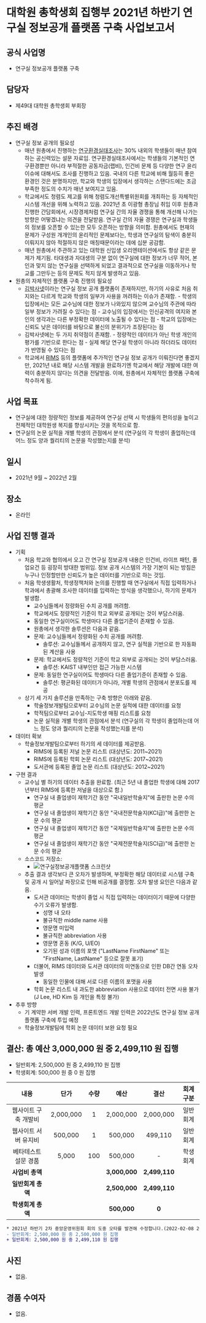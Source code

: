 대학원 총학생회 집행부 2021년 하반기 연구실 정보공개 플랫폼 구축 사업보고서
===

## 공식 사업명
- 연구실 정보공개 플랫폼 구축 

## 담당자
- 제49대 대학원 총학생회 부회장 

## 추진 배경
- 연구실 정보 공개의 필요성
    - 매년 원총에서 진행하는 [연구환경실태조사](https://gsa.kaist.ac.kr/regular_survey)는 30% 내외의 학생들이 매년 참여하는 공신력있는 설문 자료임. 연구환경실태조사에서는 학생들의 기본적인 연구환경뿐만 아니라 부적절한 공동자금(랩비), 인건비 문제 등 다양한 연구 윤리 이슈에 대해서도 조사를 진행하고 있음. 국내의 다른 학교에 비해 월등히 좋은 환경인 것은 분명하지만, 학교와 학생의 입장에서 생각하는 스탠다드에는 조금 부족한 정도의 수치가 매년 보여지고 있음. 
    - 학교에서도 청렴도 제고를 위해 청렴도개선특별위원회를 개최하는 등 자체적인 시스템 개선을 위해 노력하고 있음. 2021년 초 이광형 총장님 취임 이후 원총과 진행한 간담회에서, 시장경제처럼 연구실 간의 자율 경쟁을 통해 개선해 나가는 방향은 어떻겠냐는 의견을 전달받음. 연구실 간의 자율 경쟁은 연구실과 학생들의 정보를 오픈할 수 있는한 모두 오픈하는 방향을 의미함. 원총에서도 현재의 문제가 구성원 개개인의 윤리적인 문제보다는, 학생과 연구실의 탐색이 충분히 이뤄지지 않아 적절하지 않은 매칭때문이라는 데에 십분 공감함. 
    - 매년 원총에서 주관하고 있는 대학원 신입생 오리엔테이션에서도 항상 같은 문제가 제기됨. 타대생과 자대생의 구분 없이 연구실에 대한 정보가 너무 적어, 본인과 맞지 않는 연구실을 선택하게 되었고 결과적으로 연구실을 이동하거나 학교를 그만두는 등의 문제도 적지 않게 발생하고 있음. 
- 원총의 자체적인 플랫폼 구축 진행의 필요성
    - [김박사넷](https://phdkim.net/)이라는 연구실 정보 공개 플랫폼이 존재하지만, 하기의 사유로 처음 취지와는 다르게 학교와 학생의 일부가 사용을 꺼려하는 이슈가 존재함. 
            - 학생의 입장에서는 모든 교수님에 대한 정보가 나와있지 않으며 교수님의 주관에 따라 일부 정보가 가려질 수 있다는 점
            - 교수님의 입장에서는 인신공격의 여지와 본인의 생각과는 다른 부정확한 데이터에 노출될 수 있다는 점
            - 학교의 입장에는 신뢰도 낮은 데이터를 바탕으로 불신의 분위기가 조장된다는 점
    - 김박사넷에는 두 가지 취약점이 존재함.
            - 정량적인 데이터가 아닌 학생 개인의 평가를 기반으로 한다는 점
            - 실제 해당 연구실 학생이 아니라 하더라도 데이터가 반영될 수 있다는 점
    - 학교에서 [RIMS](https://rims.kaist.ac.kr) 등의 플랫폼에 추가적인 연구실 정보 공개가 이뤄진다면 좋겠지만, 2021년 내로 해당 시스템 개발을 완료하기엔 학교에서 해당 개발에 대한 여력이 충분하지 않다는 의견을 전달받음. 이에, 원총에서 자체적인 플랫폼 구축에 착수하게 됨.

## 사업 목표
- 연구실에 대한 정량적인 정보를 제공하여 연구실 선택 시 학생들의 편의성을 높이고 전체적인 대학원생 복지를 향상시키는 것을 목적으로 함. 
- 연구실의 논문 실적을 개별 학생의 관점에서 분석 (연구실의 각 학생이 졸업하는데 어느 정도 양과 퀄리티의 논문을 작성했는지를 분석) 

## 일시
- 2021년 9월 ~ 2022년 2월 

## 장소
- 온라인 

## 사업 진행 결과
- 기획
    - 처음 학교와 협의에서 오고 간 연구실 정보공개 내용은 인건비, 라이프 패턴, 졸업요건 등 굉장히 방대한 범위임. 정보 공개 시스템의 가장 기본이 되는 방침은 누구나 인정할만한 신뢰도가 높은 데이터를 기반으로 하는 것임.
    - 처음 학생생활처, 학생정책처와 논의를 진행할 때 연구실에서 직접 입력하거나 학과에서 총괄해 조사한 데이터를 입력하는 방식을 생각했으나, 하기의 문제가 발생함.
        - 교수님들께서 정량화된 수치 공개를 꺼려함.
        - 학교에서도 정량적인 기준이 학교 외부로 공개되는 것이 부담스러움.
        - 동일한 연구실이어도 학생마다 다른 졸업기준이 존재할 수 있음.
        - 원총에서 생각한 솔루션은 다음과 같음.
        - 문제: 교수님들께서 정량화된 수치 공개를 꺼려함.
            - 솔루션: 교수님들께서 공개하지 않고, 연구 실적을 기반으로 한 자동화된 계산을 사용
        - 문제: 학교에서도 정량적인 기준이 학교 외부로 공개되는 것이 부담스러움.
            - 솔루션: KAIST 내부인만 접근 가능한 시스템
        - 문제: 동일한 연구실이어도 학생마다 다른 졸업기준이 존재할 수 있음.
            - 솔루션: 평균화된 데이터가 아니라, 개별 학생의 관점에서 분포도를 제공
    - 상기 세 가지 솔루션을 만족하는 구축 방향은 아래와 같음.
        - 학술정보개발팀으로부터 교수님의 논문 실적에 대한 데이터를 요청
        - 학적팀으로부터 교수님-지도학생 매핑 리스트를 요청
        - 논문 실적을 개별 학생의 관점에서 분석 (연구실의 각 학생이 졸업하는데 어느 정도 양과 퀄리티의 논문을 작성했는지를 분석)
- 데이터 확보 
    - 학술정보개발팀으로부터 하기의 세 데이터를 제공받음.
        - RIMS에 등록된 저널 논문 리스트 (대상년도: 2011~2021)
        - RIMS에 등록된 학회 논문 리스트 (대상년도: 2017~2021)
        - 도서관에 등록된 졸업 논문 리스트 (대상년도: 2012~2021)
- 구현 결과
    - 교수님 별 하기의 데이터 추출을 완료함. (최근 5년 내 졸업한 학생에 대해 2017년부터 RIMS에 등록한 저널을 대상으로 함.)
        - 연구실 내 졸업생이 재학기간 동안 "국내일반학술지"에 출판한 논문 수의 평균
        - 연구실 내 졸업생이 재학기간 동안 "국내전문학술지(KCI급)"에 출판한 논문 수의 평균
        - 연구실 내 졸업생이 재학기간 동안 "국제일반학술지"에 출판한 논문 수의 평균
        - 연구실 내 졸업생이 재학기간 동안 "국제전문학술지(SCI급)"에 출판한 논문 수의 평균
    - 소스코드 저장소:
        - ![연구실정보공개플랫폼 스크린샷](https://github.com/kaistgsa/CMCM/blob/0ce1641e610dda4af99bd69af97b4281f593246e/2021-2H-2nd-CMC/resources/%EC%97%B0%EA%B5%AC%EC%8B%A4%EC%A0%95%EB%B3%B4%EA%B3%B5%EA%B0%9C%ED%94%8C%EB%9E%AB%ED%8F%BC_%EC%8A%A4%ED%81%AC%EB%A6%B0%EC%83%B7.png)  
    - 추출 결과 생각보다 큰 오차가 발생하며, 부정확한 해당 데이터로 시스템 구축 및 공개 시 일어날 파장으로 인해 비공개를 결정함. 오차 발생 요인은 다음과 같음.
        - 도서관 데이터는 학생이 졸업 시 직접 입력하는 데이터이기 때문에 다양한 수기 오류가 발생함.
            - 성명 내 오타
            - 불규칙한 middle name 사용
            - 영문명 미입력
            - 불규칙한 abbreviation 사용
            - 영문명 혼동 (K/G, U/EO)
            - 오기된 성과 이름의 포맷 ("LastName FirstName" 또는 "FirstName, LastName" 등으로 잘못 표기)
        - 더불어, RIMS 데이터와 도서관 데이터의 미연동으로 인한 DB간 연동 오차 발생
            - 동일한 인물에 대해 서로 다른 이름의 포맷을 사용
        - 학회 논문 리스트 내 과도한 abbreviation 사용으로 데이터 전면 사용 불가 (J Lee, HD Kim 등 개인을 특정 불가)
- 추후 방향
    - 기 계약한 서버 개발 인력, 프론트엔드 개발 인력은 2022년도 연구실 정보 공개 플랫폼 구축에 투입 예정
    - 학술정보개발팀에 학회 논문 데이터 보완 요청 필요

## 결산: 총 예산 3,000,000 원 중 2,499,110 원 집행
- 일반회계: 2,500,000 원 중 2,499,110 원 집행
- 학생회계: 500,000 원 중 0 원 집행 

| **내용** | **단가** | **수량** | **예산** | **결산** | **회계구분** |
|:---:|:---:|:---:|:---:|:---:|:---:|
| 웹사이트 구축 개발비 | 2,000,000 | 1 | 2,000,000 | 2,000,000 | 일반회계 | 
| 웹사이트 서버 유지비 | 500,000 | 1 | 500,000 | 499,110 | 일반회계 | 
| 베타테스트 설문 경품 | 5,000 | 100 | 500,000 | - | 학생회계 | 
| **사업비 총액** |  |  | **3,000,000** | **2,499,110** |  |
| **일반회계 총액** |  |  | **2,500,000** | **2,499,110** |  |
| **학생회계 총액** |  |  | **500,000** | **0** |  |

```diff
* 2021년 하반기 2차 중앙운영위원회 회의 도중 오타를 발견해 수정합니다.(2022-02-08 20:00) 
- 일반회계: 2,500,000 원 중 2,500,000 원 집행
+ 일반회계: 2,500,000 원 중 2,499,110 원 집행
```

## 사진
- 없음. 

## 경품 수여자
- 없음.
